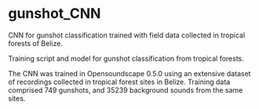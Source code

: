 # gunshot_CNN

CNN for gunshot classification trained with field data collected in tropical forests of Belize.

Training script and model for gunshot classification from tropical forests.

The CNN was trained in Opensoundscape 0.5.0 using an extensive dataset of recordings collected in tropical forest sites in Belize. Training data comprised 749 gunshots, and 35239 background sounds from the same sites.
